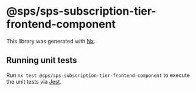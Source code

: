 # @sps/sps-subscription-tier-frontend-component

This library was generated with [Nx](https://nx.dev).

## Running unit tests

Run `nx test @sps/sps-subscription-tier-frontend-component` to execute the unit tests via [Jest](https://jestjs.io).
